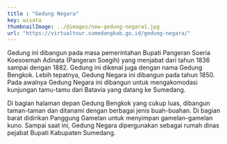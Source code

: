 ```yaml
---
title : "Gedung Negara"
key: wisata
thumbnailImage: ../@images/new-gedung-negara1.jpg
url: "https://virtualtour.sumedangkab.go.id/gedung-negara/"
---
```

Gedung ini dibangun pada masa pemerintahan Bupati Pangeran Soeria Koesoemah Adinata (Pangeran Soegih) yang menjabat dari tahun 1836 sampai dengan 1882. Gedung ini dikenal juga dengan nama Gedung Bengkok. Lebih tepatnya, Gedung Negara ini dibangun pada tahun 1850. Pada awalnya Gedung Negara ini dibangun untuk mengakomodasi kunjungan tamu-tamu dari Batavia yang datang ke Sumedang.

Di bagian halaman depan Gedung Bengkok yang cukup luas, dibangun taman-taman dan ditanami dengan berbagai jenis buah-buahan. Di bagian barat didirikan Panggung Gamelan untuk menyimpan gamelan-gamelan kuno.  Sampai saat ini, Gedung Negara dipergunakan sebagai rumah dinas pejabat Bupati Kabupaten Sumedang.
